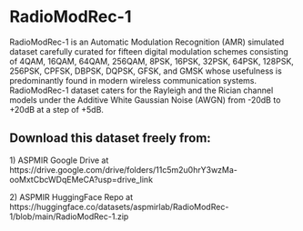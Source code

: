 # RadioModRec-1
RadioModRec-1 is an Automatic Modulation Recognition (AMR) simulated dataset carefully curated for fifteen digital modulation schemes consisting of 4QAM, 16QAM, 64QAM, 256QAM, 8PSK, 16PSK, 32PSK, 64PSK, 128PSK, 256PSK, CPFSK, DBPSK, DQPSK, GFSK, and GMSK whose usefulness is predominantly found in modern wireless communication systems. 
RadioModRec-1 dataset caters for the Rayleigh and the Rician channel models under the Additive White Gaussian Noise (AWGN) from -20dB to +20dB at a step of +5dB.
<h2>Download this dataset freely from: </h2>
<p>1) ASPMIR Google Drive at https://drive.google.com/drive/folders/11c5m2u0hrY3wzMa-ooMxtCbcWDqEMeCA?usp=drive_link
<p>2) ASPMIR HuggingFace Repo at https://huggingface.co/datasets/aspmirlab/RadioModRec-1/blob/main/RadioModRec-1.zip

